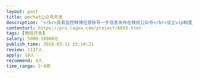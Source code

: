```yaml
---                
layout: post       
title: wechat公众号开发           
description: '</br>具有监控微博任意账号一手信息发布在微信公众号</br>设立vip制度用于提升监控账号上限</br>技术要镶嵌在微信公众号</br>'     
contenturl: https://pro.lagou.com/project/6655.html      
tags: [微信开发]            
salary: 5000-10000元          
publish_time: 2018-03-11 15:14:21         
review: 1137人                   
apply: 10人                   
recommend: 4人                   
time_range: 2-4周              
---                 
```

